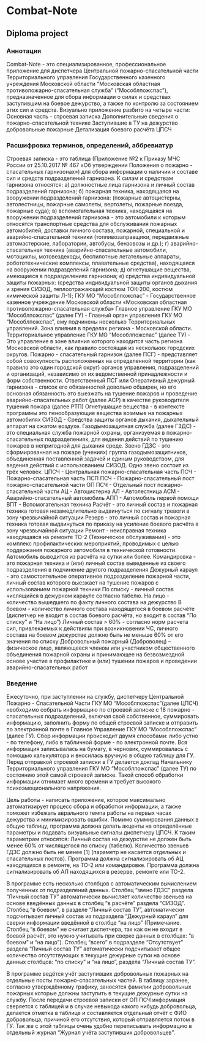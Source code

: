 # Combat-Note

## Diploma project

### Аннотация

Combat-Note - это специализированное, профессиональное приложение для диспетчера Центральной пожарно-спасательной части Территориального управления Государственного казенного учреждения Московской области “Московская областная противопожарно-спасательная служба” (“Мособлпожспас”), предназначенное для сбора информации о силах и средствах заступившим на боевое дежурство, а также по контролю за состоянием этих сил и средств.
Визуально приложение разбито на четыре части:
Основная часть - строевая записка
Дополнительные сведения о пожарно-спасательной технике
Заступившие в ТУ на дежурство добровольные пожарные
Детализация боевого расчёта ЦПСЧ

### Расшифровка терминов, определений, аббревиатур

Строевая записка - это таблица (Приложение №2 к Приказу МЧС России от 25.10.2017 № 467 «Об утверждении Положения о пожарно - спасательных гарнизонах») для сбора информации о наличии и составе сил и средств подразделений гарнизона.
К силам и средствам гарнизона относятся:
а) должностные лица гарнизона и личный состав подразделений гарнизона;
б) пожарная техника, находящаяся на вооружении подразделений гарнизона: (пожарные автоцистерны, автолестницы, пожарные самолеты, вертолеты, пожарные поезда, пожарные суда);
в) вспомогательная техника, находящаяся на вооружении подразделений гарнизона - это автомобили к которым относятся транспортные средства для обслуживания пожарных автомобилей, доставки личного состава, пожарной, специальной и аварийно-спасательной техники (топливозаправщики, передвижные автомастерские, лаборатории, автобусы, бензовозы и др.);
г) аварийно-спасательная техника (аварийно-спасательные автомобили, мотоциклы, мотовездеходы, беспилотные летательные аппараты, робототехнические комплексы, плавательные средства), находящаяся на вооружении подразделений гарнизона;
д) огнетушащие вещества, имеющиеся в подразделениях гарнизона;
е) средства индивидуальной защиты пожарных: (средства индивидуальной защиты органов дыхания и зрения СИЗОД, теплоотражающий костюм ТОК-200, костюм химической защиты Л-1);
ГКУ МО “Мособлпожспас” - Государственное казенное учреждение Московской области «Московская областная противопожарно-спасательная служба»
Главное управление ГКУ МО “Мособлпожспас” (далее ГУ) - Главный орган управления ГКУ МО “Мособлпожспас”, ему подчинены несколько Территориальных управлений. Зона влияния в пределах региона - Московской области.
Территориальное управление ГКУ МО “Мособлпожспас” (далее ТУ) - Это управление в зоне влияния которого находится часть региона Московской области, как правило состоящая из нескольких городских округов.
Пожарно - спасательный гарнизон (далее ПСГ) - представляет собой совокупность расположенных на определенной территории (как правило это один городской округ) органов управления, подразделений и организаций, независимо от их ведомственной принадлежности и форм собственности.
Ответственный ПСГ или Оперативный дежурный гарнизона - список его обязанностей довольно обширен, но его основная обязанность это выезжать на тушение пожаров и проведение аварийно-спасательных работ (далее АСР) в качестве руководителя тушения пожара (далее РТП)
Огнетушащие вещества - в контексте программы это пенообразующие вещества возимые на пожарных автомобилях
СИЗОД - Средства защиты органов дыхания, дыхательный аппарат на сжатом воздухе. 
Газодымозащитная служба (далее ГЗДС) - это специальная служба пожарной охраны, организуемая в пожарно-спасательных подразделениях, для ведения действий по тушению пожаров в непригодной для дыхания среде.
Звено ГДЗС - это сформированная на пожаре (учениях) группа газодымозащитников, объединенная поставленной задачей и единым руководством, для ведения действий с использованием СИЗОД. Одно звено состоит из трёх человек.
ЦПСЧ - Центральная пожарно-спасательная часть
ПСЧ - Пожарно-спасательная часть
ПСП ПСЧ - Пожарно-спасательный пост пожарно-спасательной части
ОП ПСЧ - Отдельный пост пожарно-спасательной части
АЦ - Автоцистерна
АЛ - Автолестница
АСМ - Аварийно-спасательный автомобиль
АПП - Автомобиль первой помощи
ВПТ - Вспомогательная техника
Расчёт - это личный состав и пожарная техника готовая незамедлительно выдвинуться по сигналу тревоги в зону чрезвычайной ситуации
Резерв - это личный состав и пожарная техника готовая выдвинуться по приказу на усиление боевого расчёта в зону чрезвычайной ситуации
Ремонт - неисправная техника находящаяся на ремонте
ТО-2 (Техническое обслуживание) - это комплекс профилактических мероприятий, проводимых с целью поддержания пожарного автомобиля в технической готовности. Автомобиль выводится из расчёта на сутки или более.
Командировка - это пожарная техника и (или) личный состав выведенные из своего подразделения в подчинение другого подразделения
Дежурный караул - это самостоятельное оперативное подразделение пожарной части, личный состав которого выезжает на тушение пожаров с использованием пожарной техники
По списку - личный состав числящийся в дежурном карауле согласно табелю.
На лицо - количество вышедшего по факту личного состава на дежурство
В боевом - количество личного состава находящегося в боевом расчёте (диспетчер не входит в состав боевого расчёта, но входит в состав “По списку” и “На лицо”)
Личный состав > 60% - согласно норм расчета сил, привлекаемых к действиям при возникновении ЧС, личного состава на боевом дежурстве должно быть не меньше 60% от его значения по списку
Добровольный пожарный (Доброволец) – физическое лицо, являющееся членом или участником общественного объединения пожарной охраны и принимающее на безвозмездной основе участие в профилактике и (или) тушении пожаров и проведении аварийно-спасательных работ

### Введение

Ежесуточно, при заступлении на службу, диспетчеру Центральной Пожарно - Спасательной Части ГКУ МО “Мособлпожспас”(далее ЦПСЧ) необходимо собрать информацию по строевой записке с 18 пожарно - спасательных подразделений, включая своё собственное, суммировать информацию, заполнить форму по общей строевой записке и отправить по электронной почте в Главное Управление ГКУ МО “Мособлпожспас” (далее ГУ).
Сбор информации происходит двумя способами: либо устно - по телефону, либо в табличной форме - по электронной почте. Вся информация записывалась на бумагу, в черновик, суммировалась с помощью калькулятора и вносилась вручную в общую таблицу для ГУ. Перед отправкой строевой записки в ГУ делается доклад Начальнику Территориального управления ГКУ МО “Мособлпожспас” (далее ТУ) по состоянию этой самой строевой записке. Такой способ обработки информации отнимает много времени и требует высокого психоэмоционального напряжения.

Цель работы - написать приложение, которое максимально автоматизирует процесс сбора и обработки информации, а также поможет избежать аврального темпа работы на первых часах дежурства и минимизировать ошибки. Помимо суммирования данных в общую таблицу, программа должна делать акценты на определённые параметры и подавать визуальные сигналы диспетчеру ЦПСЧ.
К таким параметрам относятся:
Личный состав на дежурстве не должен быть менее 60% от числящегося по списку (табелю).
Количество звеньев ГДЗС должно быть не менее [1] (параметр не касается отдельных и спасательных постов).
Программа должна сигнализировать об АЦ находящихся в ремонте, на ТО-2 или командировке.
Программа должна сигнализировать об АЛ находящихся в резерве, ремонте или ТО-2.

В программе есть несколько столбцов с автоматическим вычислением полученных от подразделений данных.
Столбец “звено ГДЗС” раздела “Личный состав ТУ” автоматически вычисляет количество звеньев на основе введённых данных в столбец “в расчёте” раздела “СИЗОД”.
Столбец “в боевом”, в разделе “Личный состав ТУ”, автоматически подсчитывает личный состав из подраздела “Дежурный караул” для сверки информации введённой в столбце “на лицо” (Примечание. Столбец “в боевом” не считает диспетчера, так как он не входит в боевой расчёт, это нужно учитывать при сверке данных в столбцах: “в боевом” и “на лицо”).
Столбец “всего” в подразделе “Отсутствует” раздела “Личный состав ТУ” автоматически подсчитывает общее количество отсутствующих в текущие дежурные сутки на основе данных столбцов: “по списку” и “на лицо”, раздела “Личный состав ТУ”.

В программе ведётся учёт заступивших добровольных пожарных на отдельные посты пожарно-спасательных частей. В таблицу заранее, согласно утверждённому графику, заносятся фамилии добровольных пожарных которые должны заступить в текущие дежурные сутки на службу. После передачи строевой записки от ОП ПСЧ информация сверяется с таблицей и в случае невыхода какого нибудь добровольца, делается отметка в таблице и составляется отдельный отчёт с ФИО добровольца, причиной его отсутствия, который отправляется потом в ГУ. Так же с этой таблицы очень удобно переписывать информацию в отдельный журнал “Журнал учёта заступивших добровольцев”.
